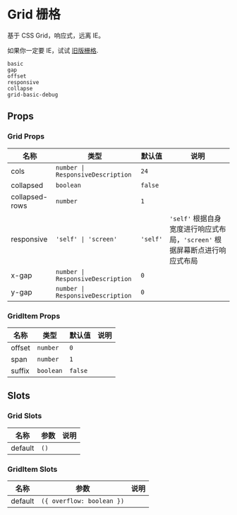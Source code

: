 # Grid 栅格

<!--single-column-->

基于 CSS Grid，响应式，远离 IE。

如果你一定要 IE，试试 [旧版栅格](legacy-grid).

```demo
basic
gap
offset
responsive
collapse
grid-basic-debug
```

## Props

### Grid Props

| 名称 | 类型 | 默认值 | 说明 |
| --- | --- | --- | --- |
| cols | `number \| ResponsiveDescription` | `24` |  |
| collapsed | `boolean` | `false` |  |
| collapsed-rows | `number` | `1` |  |
| responsive | `'self' \| 'screen'` | `'self'` | `'self'` 根据自身宽度进行响应式布局，`'screen'` 根据屏幕断点进行响应式布局 |
| x-gap | `number \| ResponsiveDescription` | `0` |  |
| y-gap | `number \| ResponsiveDescription` | `0` |  |

### GridItem Props

| 名称   | 类型      | 默认值  | 说明 |
| ------ | --------- | ------- | ---- |
| offset | `number`  | `0`     |      |
| span   | `number`  | `1`     |      |
| suffix | `boolean` | `false` |      |

## Slots

### Grid Slots

| 名称    | 参数 | 说明 |
| ------- | ---- | ---- |
| default | `()` |      |

### GridItem Slots

| 名称    | 参数                      | 说明 |
| ------- | ------------------------- | ---- |
| default | `({ overflow: boolean })` |      |

